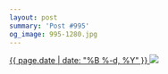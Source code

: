 ```yaml
---
layout: post
summary: 'Post #995'
og_image: 995-1280.jpg
---
```


<p>
 <time>
  <a href="/995">
   {{ page.date | date: "%B %-d, %Y" }}
  </a>
 </time>
 <a href="/995">
  <img sizes="(min-width: 700px) 50vw, calc(100vw - 2rem)" src="{{ site.assets_url }}/995-640.jpg" srcset="{{ site.assets_url }}/995-320.jpg 320w, {{ site.assets_url }}/995-640.jpg 640w, {{ site.assets_url }}/995-960.jpg 960w, {{ site.assets_url }}/995-1280.jpg 1280w"/>
 </a>
</p>
